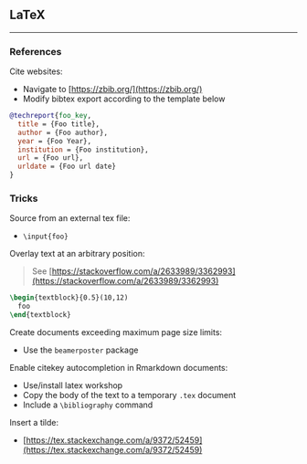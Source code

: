 ## LaTeX

------------------------------

### References

Cite websites:

- Navigate to [https://zbib.org/](https://zbib.org/)
- Modify bibtex export according to the template below

```bibtex
@techreport{foo_key,
  title = {Foo title},
  author = {Foo author},
  year = {Foo Year},
  institution = {Foo institution},
  url = {Foo url},
  urldate = {Foo url date}
}
```

### Tricks

Source from an external tex file:

- `\input{foo}`

Overlay text at an arbitrary position:
> See [https://stackoverflow.com/a/2633989/3362993](https://stackoverflow.com/a/2633989/3362993)

```latex
\begin{textblock}{0.5}(10,12)
  foo
\end{textblock}
```

Create documents exceeding maximum page size limits:

- Use the `beamerposter` package

Enable citekey autocompletion in Rmarkdown documents:

- Use/install latex workshop
- Copy the body of the text to a temporary `.tex` document
- Include a `\bibliography` command

Insert a tilde:

- [https://tex.stackexchange.com/a/9372/52459](https://tex.stackexchange.com/a/9372/52459)
